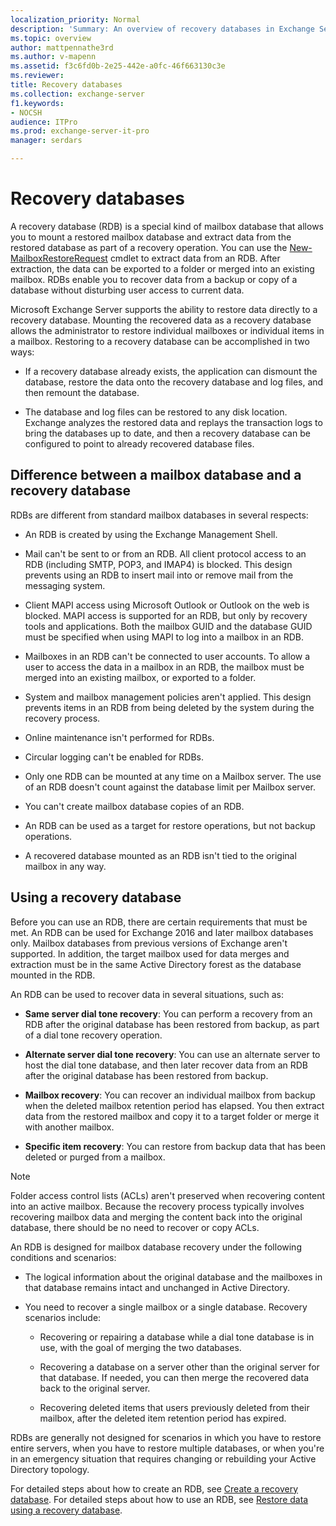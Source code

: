 ```yaml
---
localization_priority: Normal
description: 'Summary: An overview of recovery databases in Exchange Server 2016 and Exchange Server 2019.'
ms.topic: overview
author: mattpennathe3rd
ms.author: v-mapenn
ms.assetid: f3c6fd0b-2e25-442e-a0fc-46f663130c3e
ms.reviewer:
title: Recovery databases
ms.collection: exchange-server
f1.keywords:
- NOCSH
audience: ITPro
ms.prod: exchange-server-it-pro
manager: serdars

---
```


# Recovery databases

A recovery database (RDB) is a special kind of mailbox database that allows you to mount a restored mailbox database and extract data from the restored database as part of a recovery operation. You can use the [New-MailboxRestoreRequest](https://docs.microsoft.com/powershell/module/exchange/new-mailboxrestorerequest) cmdlet to extract data from an RDB. After extraction, the data can be exported to a folder or merged into an existing mailbox. RDBs enable you to recover data from a backup or copy of a database without disturbing user access to current data.

Microsoft Exchange Server supports the ability to restore data directly to a recovery database. Mounting the recovered data as a recovery database allows the administrator to restore individual mailboxes or individual items in a mailbox. Restoring to a recovery database can be accomplished in two ways:

- If a recovery database already exists, the application can dismount the database, restore the data onto the recovery database and log files, and then remount the database.

- The database and log files can be restored to any disk location. Exchange analyzes the restored data and replays the transaction logs to bring the databases up to date, and then a recovery database can be configured to point to already recovered database files.

## Difference between a mailbox database and a recovery database

RDBs are different from standard mailbox databases in several respects:

- An RDB is created by using the Exchange Management Shell.

- Mail can't be sent to or from an RDB. All client protocol access to an RDB (including SMTP, POP3, and IMAP4) is blocked. This design prevents using an RDB to insert mail into or remove mail from the messaging system.

- Client MAPI access using Microsoft Outlook or Outlook on the web is blocked. MAPI access is supported for an RDB, but only by recovery tools and applications. Both the mailbox GUID and the database GUID must be specified when using MAPI to log into a mailbox in an RDB.

- Mailboxes in an RDB can't be connected to user accounts. To allow a user to access the data in a mailbox in an RDB, the mailbox must be merged into an existing mailbox, or exported to a folder.

- System and mailbox management policies aren't applied. This design prevents items in an RDB from being deleted by the system during the recovery process.

- Online maintenance isn't performed for RDBs.

- Circular logging can't be enabled for RDBs.

- Only one RDB can be mounted at any time on a Mailbox server. The use of an RDB doesn't count against the database limit per Mailbox server.

- You can't create mailbox database copies of an RDB.

- An RDB can be used as a target for restore operations, but not backup operations.

- A recovered database mounted as an RDB isn't tied to the original mailbox in any way.

## Using a recovery database

Before you can use an RDB, there are certain requirements that must be met. An RDB can be used for Exchange 2016 and later mailbox databases only. Mailbox databases from previous versions of Exchange aren't supported. In addition, the target mailbox used for data merges and extraction must be in the same Active Directory forest as the database mounted in the RDB.

An RDB can be used to recover data in several situations, such as:

- **Same server dial tone recovery**: You can perform a recovery from an RDB after the original database has been restored from backup, as part of a dial tone recovery operation.

- **Alternate server dial tone recovery**: You can use an alternate server to host the dial tone database, and then later recover data from an RDB after the original database has been restored from backup.

- **Mailbox recovery**: You can recover an individual mailbox from backup when the deleted mailbox retention period has elapsed. You then extract data from the restored mailbox and copy it to a target folder or merge it with another mailbox.

- **Specific item recovery**: You can restore from backup data that has been deleted or purged from a mailbox.

> [!NOTE]
> Folder access control lists (ACLs) aren't preserved when recovering content into an active mailbox. Because the recovery process typically involves recovering mailbox data and merging the content back into the original database, there should be no need to recover or copy ACLs.

An RDB is designed for mailbox database recovery under the following conditions and scenarios:

- The logical information about the original database and the mailboxes in that database remains intact and unchanged in Active Directory.

- You need to recover a single mailbox or a single database. Recovery scenarios include:

  - Recovering or repairing a database while a dial tone database is in use, with the goal of merging the two databases.

  - Recovering a database on a server other than the original server for that database. If needed, you can then merge the recovered data back to the original server.

  - Recovering deleted items that users previously deleted from their mailbox, after the deleted item retention period has expired.

RDBs are generally not designed for scenarios in which you have to restore entire servers, when you have to restore multiple databases, or when you're in an emergency situation that requires changing or rebuilding your Active Directory topology.

For detailed steps about how to create an RDB, see [Create a recovery database](create-recovery-dbs.md). For detailed steps about how to use an RDB, see [Restore data using a recovery database](restore-data-using-recovery-dbs.md).
